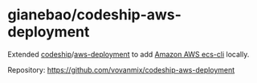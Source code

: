 # gianebao/codeship-aws-deployment

Extended [codeship](https://documentation.codeship.com/docker/services/)/[aws-deployment](https://hub.docker.com/r/codeship/aws-deployment) to add [Amazon AWS ecs-cli](http://docs.aws.amazon.com/AmazonECS/latest/developerguide/ECS_CLI_tutorial.html) locally.

Repository: https://github.com/vovanmix/codeship-aws-deployment
